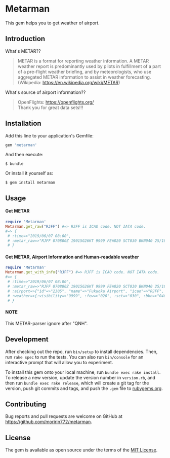 # Metarman

This gem helps you to get weather of airport.

## Introduction
What's METAR??  
> METAR is a format for reporting weather information. A METAR weather report is predominantly used by pilots in fulfillment of a part of a pre-flight weather briefing, and by meteorologists, who use aggregated METAR information to assist in weather forecasting.
> (Wikipedia: https://en.wikipedia.org/wiki/METAR)

What's source of airport information??
> OpenFlights: https://openflights.org/  
> Thank you for great data sets!!!

## Installation

Add this line to your application's Gemfile:

```ruby
gem 'metarman'
```

And then execute:

    $ bundle

Or install it yourself as:

    $ gem install metarman

## Usage

#### Get METAR
```ruby
require 'Metarman'
Metarman.get_raw("RJFF") #=> RJFF is ICAO code. NOT IATA code.
#=> {
 # :time=>"2019/06/07 08:00",
 # :metar_raw=>"RJFF 070800Z 19015G26KT 9999 FEW020 SCT030 BKN040 25/18 Q1001 NOSIG RMK 1CU020 4CU030 6CU040 A2957"
 # }
```

#### Get METAR, Airport Information and Human-readable weather
```ruby
require 'Metarman'
Metarman.get_with_info("RJFF") #=> RJFF is ICAO code. NOT IATA code.
#=> {     
 # :time=>"2019/06/07 08:00", 
 # :metar_raw=>"RJFF 070800Z 19015G26KT 9999 FEW020 SCT030 BKN040 25/18 Q1001 NOSIG RMK 1CU020 4CU030 6CU040 A2957", 
 # :airport=>{"id"=>"2305", "name"=>"Fukuoka Airport", "icao"=>"RJFF", "iata"=>"FUK", "country"=>"Japan", "city_name"=>"Fukuoka", "lat"=>"33.585899353027344", "lon"=>"130.4510040283203", "elev"=>"32", "utc"=>"9", "dst"=>"U", "timezone"=>"Asia/Tokyo"}, 
 # :weather=>{:visibility=>"9999", :few=>"020", :sct=>"030", :bkn=>"040", :qnh=>"1001"}
 # }
```

#### NOTE
This METAR-parser ignore after "QNH".

## Development

After checking out the repo, run `bin/setup` to install dependencies. Then, run `rake spec` to run the tests. You can also run `bin/console` for an interactive prompt that will allow you to experiment.

To install this gem onto your local machine, run `bundle exec rake install`. To release a new version, update the version number in `version.rb`, and then run `bundle exec rake release`, which will create a git tag for the version, push git commits and tags, and push the `.gem` file to [rubygems.org](https://rubygems.org).

## Contributing

Bug reports and pull requests are welcome on GitHub at https://github.com/moririn772/metarman.

## License

The gem is available as open source under the terms of the [MIT License](https://opensource.org/licenses/MIT).
